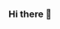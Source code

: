 ### Hi there 👋

<!--
**Annany2002/Annany2002** is a ✨ _special_ ✨ repository because its `README.md` (this file) appears on your GitHub profile.

Here are some ideas to get you started:

- 🔭 I’m currently working on Frontend Development...
- 🌱 I’m currently learning NextJS and TypeScript...
- 👯 I’m looking to collaborate on NextJS and ReactJS projects...
- 🤔 I’m looking for help with Frontend Engineers...
- 💬 Ask me about Frontend...
- 📫 How to reach me: SDE at MAANG...
- 😄 Pronouns: HIM/HE...
- ⚡ Fun fact: Good to go...
-->
